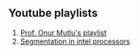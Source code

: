## Youtube playlists
1. [Prof. Onur Mutlu's playlist](https://www.youtube.com/playlist?list=PL5Q2soXY2Zi-Mnk1PxjEIG32HAGILkTOF)
2. [Segmentation in intel processors](https://nixhacker.com/segmentation-in-intel-64-bit)
